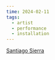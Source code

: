 ```yaml
---
time: 2024-02-11
tags:
  - artist
  - performance
  - installation
---
```

[Santiago Sierra](https://www.santiago-sierra.com/200014_1024.php)